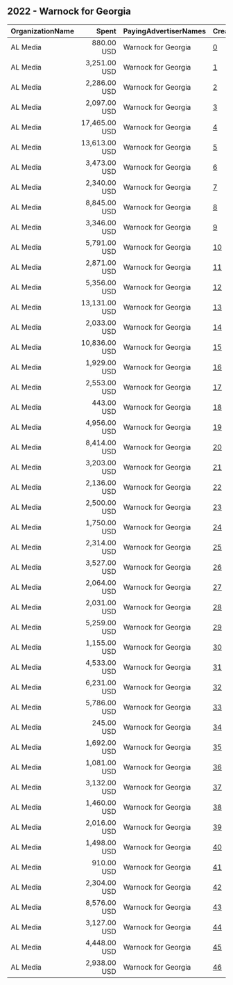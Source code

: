 ## 2022 - Warnock for Georgia 
|OrganizationName|Spent|PayingAdvertiserNames|CreativeUrls|Impressions|Genders|AgeBrackets|CountryCodes|BillingAddresses|CandidateBallotInformation|
|:---|---:|:---|:---|---:|:---|:---|:---|:---|:---|
|AL Media|880.00 USD|Warnock for Georgia|[0](https://www.snap.com/political-ads/asset/25a0cd7f30a77f89b8d339466ddd91a63191fdc7ea96bc91746609e82db77ad9?mediaType=mp4)|58,706||18+|united states|"222 W Ontario, Suite 600,,Chicago,60654,US"|Warnock For Georgia|
|AL Media|3,251.00 USD|Warnock for Georgia|[1](https://www.snap.com/political-ads/asset/7e27b63bf0fa2dba56375139d6012e3254b5f83a3ce58464e9c1cfac5737c24b?mediaType=mp4)|1,188,274||18+|united states|"222 W Ontario, Suite 600,,Chicago,60654,US"|Warnock For Georgia|
|AL Media|2,286.00 USD|Warnock for Georgia|[2](https://www.snap.com/political-ads/asset/9c91d551e2d2efea9d3ce989b1a88dab234e4db6722943192a2d669e418192dd?mediaType=mp4)|783,103||18+|united states|"222 W Ontario, Suite 600,,Chicago,60654,US"|Warnock For Georgia|
|AL Media|2,097.00 USD|Warnock for Georgia|[3](https://www.snap.com/political-ads/asset/d9a74faac2bb2a551b7e10287545b610d4042efe22b72266ee199f9da830933c?mediaType=mp4)|136,744||18+|united states|"222 W Ontario, Suite 600,,Chicago,60654,US"|Warnock For Georgia|
|AL Media|17,465.00 USD|Warnock for Georgia|[4](https://www.snap.com/political-ads/asset/be4d5f697a19d55d3ab1e63258449b6a789c8c992e26b3d59210b7b02bacd97d?mediaType=mp4)|5,603,318||18+|united states|"222 W Ontario, Suite 600,,Chicago,60654,US"|Warnock For Georgia|
|AL Media|13,613.00 USD|Warnock for Georgia|[5](https://www.snap.com/political-ads/asset/b1126ac6d6d61a61e8185025961e1e73310c0e34fd39e509778313d6a6f90c97?mediaType=mp4)|1,701,255||18+|united states|"222 W Ontario, Suite 600,,Chicago,60654,US"|Warnock For Georgia|
|AL Media|3,473.00 USD|Warnock for Georgia|[6](https://www.snap.com/political-ads/asset/1c7dc4db9f5503c810c7a3be2c87f5c1001a04a67c572f077507059e7424c47c?mediaType=mp4)|577,531||18+|united states|"222 W Ontario, Suite 600,,Chicago,60654,US"|Warnock For Georgia|
|AL Media|2,340.00 USD|Warnock for Georgia|[7](https://www.snap.com/political-ads/asset/e17d781ce8fa2ad388cec4c5fe3250b60b1670ada31ef5dc3014a3a652ccbe6b?mediaType=mp4)|386,682||18+|united states|"222 W Ontario, Suite 600,,Chicago,60654,US"|Warnock For Georgia|
|AL Media|8,845.00 USD|Warnock for Georgia|[8](https://www.snap.com/political-ads/asset/6aafed7b482f03700512dc886f1531f832438e9841e0cdb3b9b6d550ca828baf?mediaType=mp4)|2,281,137||18+|united states|"222 W Ontario, Suite 600,,Chicago,60654,US"|Warnock For Georgia|
|AL Media|3,346.00 USD|Warnock for Georgia|[9](https://www.snap.com/political-ads/asset/3b74da30fedcec885734725e6e9eccee3c729edb8463f85380d7348a49b02b83?mediaType=mp4)|562,449||18+|united states|"222 W Ontario, Suite 600,,Chicago,60654,US"|Warnock For Georgia|
|AL Media|5,791.00 USD|Warnock for Georgia|[10](https://www.snap.com/political-ads/asset/92b6387771e595dddab070836e8715731001238f46f9cebbece2da802e88d089?mediaType=mp4)|1,530,021||18+|united states|"222 W Ontario, Suite 600,,Chicago,60654,US"|Warnock For Georgia|
|AL Media|2,871.00 USD|Warnock for Georgia|[11](https://www.snap.com/political-ads/asset/625e13e224c74d21dce0d7a31595d8902984e879ebf683036bdc5b835421ce69?mediaType=mp4)|510,321||18+|united states|"222 W Ontario, Suite 600,,Chicago,60654,US"|Warnock For Georgia|
|AL Media|5,356.00 USD|Warnock for Georgia|[12](https://www.snap.com/political-ads/asset/76b67bc6e713608cff9a4f722104212b301faeb7ea0f1431610cebfa9f4db84c?mediaType=mp4)|976,948||18+|united states|"222 W Ontario, Suite 600,,Chicago,60654,US"|Warnock For Georgia|
|AL Media|13,131.00 USD|Warnock for Georgia|[13](https://www.snap.com/political-ads/asset/124c88cd176f2b1365d1b3d80402f70542aaadf6c45643b1f886f39d84df349a?mediaType=mp4)|1,519,921||18+|united states|"222 W Ontario, Suite 600,,Chicago,60654,US"|Warnock For Georgia|
|AL Media|2,033.00 USD|Warnock for Georgia|[14](https://www.snap.com/political-ads/asset/3b965e79e925feffc0c57742d6a664a4827fcf3933d5ddd751de7be3822fd442?mediaType=mp4)|132,838||18+|united states|"222 W Ontario, Suite 600,,Chicago,60654,US"|Warnock For Georgia|
|AL Media|10,836.00 USD|Warnock for Georgia|[15](https://www.snap.com/political-ads/asset/f9691da1103b5b4f55a2db0a50edc57f42ea1bbac04db3f77ca44f1a6efe021f?mediaType=mp4)|3,310,926||18+|united states|"222 W Ontario, Suite 600,,Chicago,60654,US"|Warnock For Georgia|
|AL Media|1,929.00 USD|Warnock for Georgia|[16](https://www.snap.com/political-ads/asset/736a461c87c7dece701adb3337ad843f1354df651c544d1c7078e3f2085307f6?mediaType=mp4)|311,758||18+|united states|"222 W Ontario, Suite 600,,Chicago,60654,US"|Warnock For Georgia|
|AL Media|2,553.00 USD|Warnock for Georgia|[17](https://www.snap.com/political-ads/asset/f6c200bb5a9aa48896abd7bd9394bd0799a16e99142c1044113b81eb2c5b9459?mediaType=mp4)|464,022||18+|united states|"222 W Ontario, Suite 600,,Chicago,60654,US"|Warnock For Georgia|
|AL Media|443.00 USD|Warnock for Georgia|[18](https://www.snap.com/political-ads/asset/a34c90f38d8d03a8a2ae2709201f8e2e63dca985a5042192b79296d2e9efbe7b?mediaType=mp4)|161,307||18+|united states|"222 W Ontario, Suite 600,,Chicago,60654,US"|Warnock For Georgia|
|AL Media|4,956.00 USD|Warnock for Georgia|[19](https://www.snap.com/political-ads/asset/7a9ec361167d6932e66ecd594165b43db9d1215cecbceedf4ab871bbd1558664?mediaType=mp4)|397,894||18+|united states|"222 W Ontario, Suite 600,,Chicago,60654,US"|Warnock For Georgia|
|AL Media|8,414.00 USD|Warnock for Georgia|[20](https://www.snap.com/political-ads/asset/3e265f8989fda074fe59da83ede826a79675c227bb9d4b63f92b19e233fe2ce3?mediaType=mp4)|3,189,503||18+|united states|"222 W Ontario, Suite 600,,Chicago,60654,US"|Warnock For Georgia|
|AL Media|3,203.00 USD|Warnock for Georgia|[21](https://www.snap.com/political-ads/asset/eb89f287210fe15c63eb9ba4077c80f6d3600f6822d2adb4ef30d2e61fc825f1?mediaType=mp4)|1,262,430||18+|united states|"222 W Ontario, Suite 600,,Chicago,60654,US"|Warnock For Georgia|
|AL Media|2,136.00 USD|Warnock for Georgia|[22](https://www.snap.com/political-ads/asset/e17d781ce8fa2ad388cec4c5fe3250b60b1670ada31ef5dc3014a3a652ccbe6b?mediaType=mp4)|856,090||18+|united states|"222 W Ontario, Suite 600,,Chicago,60654,US"|Warnock For Georgia|
|AL Media|2,500.00 USD|Warnock for Georgia|[23](https://www.snap.com/political-ads/asset/92b6387771e595dddab070836e8715731001238f46f9cebbece2da802e88d089?mediaType=mp4)|662,074||18+|united states|"222 W Ontario, Suite 600,,Chicago,60654,US"|Warnock For Georgia|
|AL Media|1,750.00 USD|Warnock for Georgia|[24](https://www.snap.com/political-ads/asset/aa6949dca0f50013a11c7af3d9e254c572828c316ccb38f13c1067c2adf9babe?mediaType=mp4)|127,463||18+|united states|"222 W Ontario, Suite 600,,Chicago,60654,US"|Warnock For Georgia|
|AL Media|2,314.00 USD|Warnock for Georgia|[25](https://www.snap.com/political-ads/asset/5b460962069b0c63cefe547b567f4e5cb72a7a5f4d04ebbd4b12c5e37f10dbd9?mediaType=mp4)|936,399||18+|united states|"222 W Ontario, Suite 600,,Chicago,60654,US"|Warnock For Georgia|
|AL Media|3,527.00 USD|Warnock for Georgia|[26](https://www.snap.com/political-ads/asset/baab337838831525c192f53d53be9b344e35e77844d0781bf88c8df026d25106?mediaType=mp4)|1,194,034||18+|united states|"222 W Ontario, Suite 600,,Chicago,60654,US"|Warnock For Georgia|
|AL Media|2,064.00 USD|Warnock for Georgia|[27](https://www.snap.com/political-ads/asset/157dbfa150a83aa2769a137824677199c05cb32460cf0ce3e560078730f19f5e?mediaType=mp4)|341,070||18+|united states|"222 W Ontario, Suite 600,,Chicago,60654,US"|Warnock For Georgia|
|AL Media|2,031.00 USD|Warnock for Georgia|[28](https://www.snap.com/political-ads/asset/e2765a05dd7b4a2a56935387a7745acff93f6df2d7275654be2fa57ac89b17e9?mediaType=mp4)|685,467||18+|united states|"222 W Ontario, Suite 600,,Chicago,60654,US"|Warnock For Georgia|
|AL Media|5,259.00 USD|Warnock for Georgia|[29](https://www.snap.com/political-ads/asset/76b67bc6e713608cff9a4f722104212b301faeb7ea0f1431610cebfa9f4db84c?mediaType=mp4)|2,220,426||18+|united states|"222 W Ontario, Suite 600,,Chicago,60654,US"|Warnock For Georgia|
|AL Media|1,155.00 USD|Warnock for Georgia|[30](https://www.snap.com/political-ads/asset/b1482e147a0d177d866052e1a738fbd2077a752feedf2d3a44cb4cdf95c7d759?mediaType=mp4)|42,692||18+|united states|"222 W Ontario, Suite 600,,Chicago,60654,US"|Warnock For Georgia|
|AL Media|4,533.00 USD|Warnock for Georgia|[31](https://www.snap.com/political-ads/asset/b1482e147a0d177d866052e1a738fbd2077a752feedf2d3a44cb4cdf95c7d759?mediaType=mp4)|476,675||18+|united states|"222 W Ontario, Suite 600,,Chicago,60654,US"|Warnock For Georgia|
|AL Media|6,231.00 USD|Warnock for Georgia|[32](https://www.snap.com/political-ads/asset/66bb0cdb5fe4675c0ec099495110ec04cdd74afef44ce6cc45ab15cd66d7f684?mediaType=mp4)|218,480||18+|united states|"222 W Ontario, Suite 600,,Chicago,60654,US"|Warnock For Georgia|
|AL Media|5,786.00 USD|Warnock for Georgia|[33](https://www.snap.com/political-ads/asset/ff27eeda763c31a21ecd18598d33e21b0a0584d3f15d85da56fb195aceb2773e?mediaType=mp4)|2,150,209||18+|united states|"222 W Ontario, Suite 600,,Chicago,60654,US"|Warnock For Georgia|
|AL Media|245.00 USD|Warnock for Georgia|[34](https://www.snap.com/political-ads/asset/7cb06bf2a02b46f2fa4821fd75845d739b1e02481e09ad8f5e66b02b6023520d?mediaType=mp4)|89,754||18+|united states|"222 W Ontario, Suite 600,,Chicago,60654,US"|Warnock For Georgia|
|AL Media|1,692.00 USD|Warnock for Georgia|[35](https://www.snap.com/political-ads/asset/b4c19dda062468740e6225ce980ebc37e6cf770e6a6e36652808d8999315fc61?mediaType=mp4)|287,757||18+|united states|"222 W Ontario, Suite 600,,Chicago,60654,US"|Warnock For Georgia|
|AL Media|1,081.00 USD|Warnock for Georgia|[36](https://www.snap.com/political-ads/asset/7a7345529e2e1432a95bc4db12f2cd65b6caeb26ca8b48193db0fcc7911df0bb?mediaType=mp4)|74,079||18+|united states|"222 W Ontario, Suite 600,,Chicago,60654,US"|Warnock For Georgia|
|AL Media|3,132.00 USD|Warnock for Georgia|[37](https://www.snap.com/political-ads/asset/125fe5d4277401bb35ef444b8c3a1d18bdba6b64deee1d95fa19324f965847ec?mediaType=mp4)|1,231,690||18+|united states|"222 W Ontario, Suite 600,,Chicago,60654,US"|Warnock For Georgia|
|AL Media|1,460.00 USD|Warnock for Georgia|[38](https://www.snap.com/political-ads/asset/57fd9dc1f7b96c7209a9bbc10fb9587cc69632013409e34a78151408e55bc740?mediaType=mp4)|520,611||18+|united states|"222 W Ontario, Suite 600,,Chicago,60654,US"|Warnock For Georgia|
|AL Media|2,016.00 USD|Warnock for Georgia|[39](https://www.snap.com/political-ads/asset/56aa5fcd177598a69ae8feb14d7a0b6aeda8ffb026ac6618c3cfbb787a77282e?mediaType=mp4)|706,151||18+|united states|"222 W Ontario, Suite 600,,Chicago,60654,US"|Warnock For Georgia|
|AL Media|1,498.00 USD|Warnock for Georgia|[40](https://www.snap.com/political-ads/asset/84a772b3236c7438b69f7ccdb984a8dc6130517f2136b1d14ca8fefcf4fa06c9?mediaType=mp4)|230,587||18+|united states|"222 W Ontario, Suite 600,,Chicago,60654,US"|Warnock For Georgia|
|AL Media|910.00 USD|Warnock for Georgia|[41](https://www.snap.com/political-ads/asset/1a3fbad051a2467109b71cbb476f6c260d2ad21b95f296bb5188ae4540ea65b4?mediaType=mp4)|330,973||18+|united states|"222 W Ontario, Suite 600,,Chicago,60654,US"|Warnock For Georgia|
|AL Media|2,304.00 USD|Warnock for Georgia|[42](https://www.snap.com/political-ads/asset/96d5178105a30a433ee1b49d5ae253df61814255dd9e0637041396f4230e8eb1?mediaType=mp4)|917,738||18+|united states|"222 W Ontario, Suite 600,,Chicago,60654,US"|Warnock For Georgia|
|AL Media|8,576.00 USD|Warnock for Georgia|[43](https://www.snap.com/political-ads/asset/db72ad93c391b079b6fb0cf4da12578ea8fcd93eebf758443cb50f26ec26d42f?mediaType=mp4)|3,243,327||18+|united states|"222 W Ontario, Suite 600,,Chicago,60654,US"|Warnock For Georgia|
|AL Media|3,127.00 USD|Warnock for Georgia|[44](https://www.snap.com/political-ads/asset/4af32c6d09bceec72fa0d5d3d273b9655a7295f4426f3f10d64f5d7f0719dbae?mediaType=mp4)|578,925||18+|united states|"222 W Ontario, Suite 600,,Chicago,60654,US"|Warnock For Georgia|
|AL Media|4,448.00 USD|Warnock for Georgia|[45](https://www.snap.com/political-ads/asset/cf46863f48c573cd890fa148d9a660e2ffec078f6a61175392c7c89c481e8eac?mediaType=mp4)|343,526||18+|united states|"222 W Ontario, Suite 600,,Chicago,60654,US"|Warnock For Georgia|
|AL Media|2,938.00 USD|Warnock for Georgia|[46](https://www.snap.com/political-ads/asset/66bb0cdb5fe4675c0ec099495110ec04cdd74afef44ce6cc45ab15cd66d7f684?mediaType=mp4)|310,627||18+|united states|"222 W Ontario, Suite 600,,Chicago,60654,US"|Warnock For Georgia|
